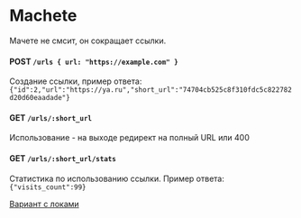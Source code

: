# Machete

Мачете не смсит, он сокращает ссылки.

#### POST `/urls { url: "https://example.com" }`

Создание ссылки, пример ответа: 
`{"id":2,"url":"https://ya.ru","short_url":"74704cb525c8f310fdc5c822782d20d60eaadade"}`

#### GET `/urls/:short_url`

Использование - на выходе редирект на полный URL или 400

#### GET `/urls/:short_url/stats`

Статистика по использованию ссылки. Пример ответа: 
`{"visits_count":99}`

[Вариант с локами](https://github.com/AskarZinurov/machete/commit/e0fe74f50f83132a71caeb1d9e58eb2c99a5f44e)

